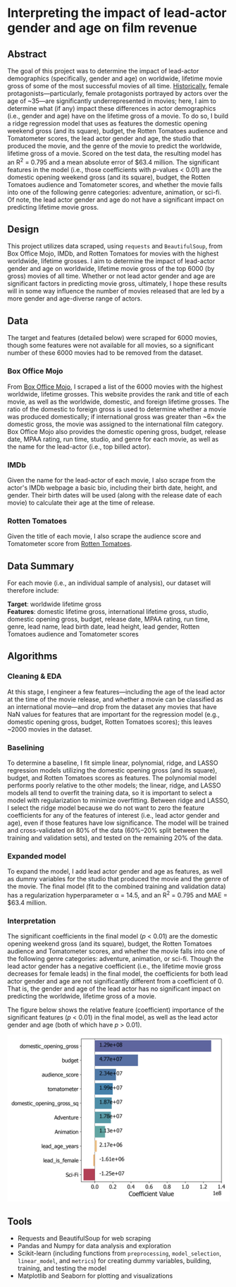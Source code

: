 # Interpreting the impact of lead-actor gender and age on film revenue


## Abstract

The goal of this project was to determine the impact of lead-actor demographics (specifically, gender and age) on worldwide, lifetime movie gross of some of the most successful movies of all time. [Historically](https://womenintvfilm.sdsu.edu/research/), female protagonists&mdash;particularly, female protagonists portrayed by actors over the age of ~35&mdash;are significantly underrepresented in movies; here, I aim to determine what (if any) impact these differences in actor demographics (i.e., gender and age) have on the lifetime gross of a movie. To do so, I build a ridge regression model that uses as features the domestic opening weekend gross (and its square), budget, the Rotten Tomatoes audience and Tomatometer scores, the lead actor gender and age, the studio that produced the movie, and the genre of the movie to predict the worldwide, lifetime gross of a movie. Scored on the test data, the resulting model has an R<sup>2</sup> = 0.795 and a mean absolute error of $63.4 million. The significant features in the model (i.e., those coefficients with _p_-values < 0.01) are the domestic opening weekend gross (and its square), budget, the Rotten Tomatoes audience and Tomatometer scores, and whether the movie falls into one of the following genre categories: adventure, animation, or sci-fi. Of note, the lead actor gender and age do not have a significant impact on predicting lifetime movie gross.


## Design

This project utilizes data scraped, using `requests` and `BeautifulSoup`, from Box Office Mojo, IMDb, and Rotten Tomatoes for movies with the highest worldwide, lifetime grosses. I aim to determine the impact of lead-actor gender and age on worldwide, lifetime movie gross of the top 6000 (by gross) movies of all time. Whether or not lead actor gender and age are significant factors in predicting movie gross, ultimately, I hope these results will in some way influence the number of movies released that are led by a more gender and age-diverse range of actors.


## Data
The target and features (detailed below) were scraped for 6000 movies, though some features were not available for all movies, so a significant number of these 6000 movies had to be removed from the dataset.

### Box Office Mojo
From [Box Office Mojo](https://www.boxofficemojo.com/chart/ww_top_lifetime_gross/?offset=0), I scraped a list of the 6000 movies with the highest worldwide, lifetime grosses. This website provides the rank and title of each movie, as well as the worldwide, domestic, and foreign lifetime grosses. The ratio of the domestic to foreign gross is used to determine whether a movie was produced domestically; if international gross was greater than ~6&times; the domestic gross, the movie was assigned to the international film category. Box Office Mojo also provides the domestic opening gross, budget, release date, MPAA rating, run time, studio, and genre for each movie, as well as the name for the lead-actor (i.e., top billed actor).

### IMDb
Given the name for the lead-actor of each movie, I also scrape from the actor's IMDb webpage a basic bio, including their birth date, height, and gender. Their birth dates will be used (along with the release date of each movie) to calculate their age at the time of release.

### Rotten Tomatoes
Given the title of each movie, I also scrape the audience score and Tomatometer score from [Rotten Tomatoes](https://www.rottentomatoes.com).

## Data Summary
For each movie (i.e., an individual sample of analysis), our dataset will therefore include:

**Target**: worldwide lifetime gross <br>
**Features**: domestic lifetime gross, international lifetime gross, studio, domestic opening gross, budget, release date, MPAA rating, run time, genre, lead name, lead birth date, lead height, lead gender, Rotten Tomatoes audience and Tomatometer scores


## Algorithms

### Cleaning & EDA
At this stage, I engineer a few features&mdash;including the age of the lead actor at the time of the movie release, and whether a movie can be classified as an international movie&mdash;and drop from the dataset any movies that have NaN values for features that are important for the regression model (e.g., domestic opening gross, budget, Rotten Tomatoes scores); this leaves ~2000 movies in the dataset.

### Baselining
To determine a baseline, I fit simple linear, polynomial, ridge, and LASSO regression models utilizing the domestic opening gross (and its square), budget, and Rotten Tomatoes scores as features. The polynomial model performs poorly relative to the other models; the linear, ridge, and LASSO models all tend to overfit the training data, so it is important to select a model with regularization to minimize overfitting. Between ridge and LASSO, I select the ridge model because we do not want to zero the feature coefficients for any of the features of interest (i.e., lead actor gender and age), even if those features have low significance. The model will be trained and cross-validated on 80% of the data (60%&ndash;20% split between the training and validation sets), and tested on the remaining 20% of the data.

### Expanded model
To expand the model, I add lead actor gender and age as features, as well as dummy variables for the studio that produced the movie and the genre of the movie. The final model (fit to the combined training and validation data) has a regularization hyperparameter &alpha; = 14.5, and an R<sup>2</sup> = 0.795 and MAE = $63.4 million.


### Interpretation
The significant coefficients in the final model (_p_ < 0.01) are the domestic opening weekend gross (and its square), budget, the Rotten Tomatoes audience and Tomatometer scores, and whether the movie falls into one of the following genre categories: adventure, animation, or sci-fi. Though the lead actor gender has a negative coefficient (i.e., the lifetime movie gross decreases for female leads) in the final model, the coefficients for both lead actor gender and age are not significantly different from a coefficient of 0. That is, the gender and age of the lead actor has no significant impact on predicting the worldwide, lifetime gross of a movie.

The figure below shows the relative feature (coefficient) importance of the significant features (_p_ < 0.01) in the final model, as well as the lead actor gender and age (both of which have _p_ > 0.01).

<p align="center">
<img src="https://github.com/hmlewis-astro/imdb_movie_gross/blob/main/figures/ridge_final_coef_studio_genre_trim_significant_include_demographics.png" width="600" />
</p>

## Tools
- Requests and BeautifulSoup for web scraping
- Pandas and Numpy for data analysis and exploration
- Scikit-learn (including functions from `preprocessing`, `model_selection`, `linear_model`, and `metrics`) for creating dummy variables, building, training, and testing the model
- Matplotlib and Seaborn for plotting and visualizations
